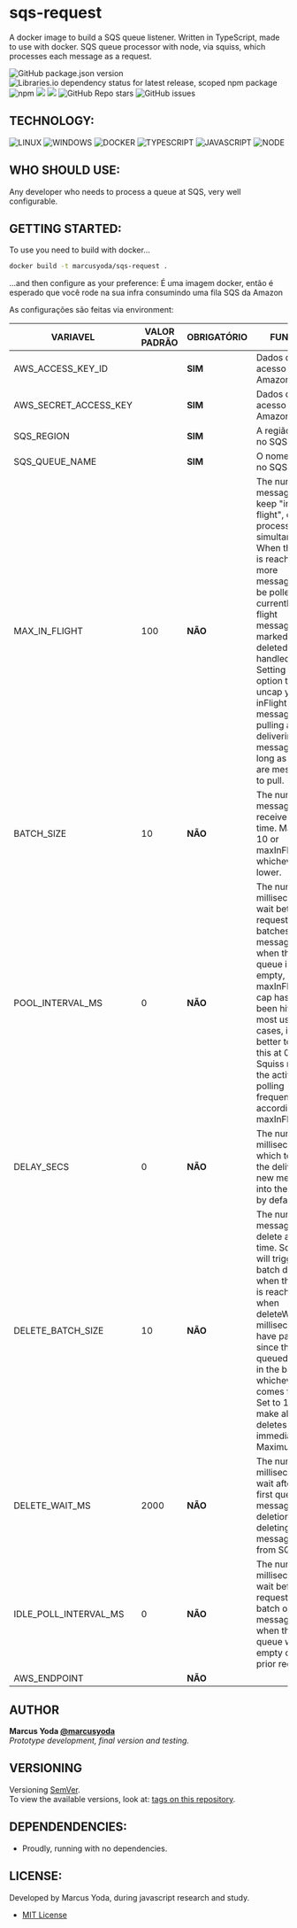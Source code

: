 # sqs-request
A docker image to build a SQS queue listener. Written in TypeScript, made to use with docker.
SQS queue processor with node, via squiss, which processes each message as a request.

![GitHub package.json version](https://img.shields.io/github/package-json/v/marcusyoda/sqs-request)
![Libraries.io dependency status for latest release, scoped npm package](https://img.shields.io/librariesio/release/npm/sqs-request) ![npm](https://img.shields.io/npm/dy/sqs-request)
[![](https://img.shields.io/github/languages/code-size/badges/shields.svg)](https://github.com/marcusyoda/sqs-request)
[![](https://img.shields.io/github/last-commit/google/skia.svg)](https://github.com/marcusyoda/sqs-request)
![GitHub Repo stars](https://img.shields.io/github/stars/marcusyoda/sqs-request)
![GitHub issues](https://img.shields.io/github/issues/marcusyoda/sqs-request)

## TECHNOLOGY:

![LINUX](https://img.shields.io/badge/Linux-FCC624?style=flat-square&logo=linux&logoColor=black)
![WINDOWS](https://img.shields.io/badge/Windows-navy?style=flat-square&logo=windows&logoColor=white)
![DOCKER](https://img.shields.io/badge/-Docker-2496ED?style=flat-square&logo=docker&logoColor=white)
![TYPESCRIPT](https://img.shields.io/badge/TypeScript-2d79c7?style=flat-square&logo=typescript&logoColor=white)
![JAVASCRIPT](https://img.shields.io/badge/-JavaScript-black?style=flat-square&logo=javascript&logoColor=yellow)
![NODE](https://img.shields.io/badge/-Nodejs-339933?style=flat-square&logo=Node.js&logoColor=white)

## WHO SHOULD USE:
Any developer who needs to process a queue at SQS, very well configurable.

## GETTING STARTED:
To use you need to build with docker...
```bash
docker build -t marcusyoda/sqs-request .
```  
  
...and then configure as your preference:
É uma imagem docker, então é esperado que você rode na sua infra consumindo uma fila SQS da Amazon

As configurações são feitas via environment:

|VARIAVEL              | VALOR PADRÃO | OBRIGATÓRIO | FUNÇÃO                                                                                                                                                                                                                                                                            |
|----------------------|--------------|-------------|-----------------------------------------------------------------------------------------------------------------------------------------------------------------------------------------------------------------------------------------------------------------------------------|
|AWS_ACCESS_KEY_ID     |                  |   **SIM**   | Dados de acesso Amazon
|AWS_SECRET_ACCESS_KEY |                  |   **SIM**   | Dados de acesso Amazon
|SQS_REGION            |                  |   **SIM**   | A região da fila no SQS.
|SQS_QUEUE_NAME        |                  |   **SIM**   | O nome da fila no SQS.
|MAX_IN_FLIGHT         |       100        |   **NÃO**   | The number of messages to keep "in-flight", or processing simultaneously. When this cap is reached, no more messages will be polled until currently in-flight messages are marked as deleted or handled. Setting this option to 0 will uncap your inFlight messages, pulling and delivering messages as long as there are messages to pull. |
|BATCH_SIZE            |       10         |   **NÃO**   | The number of messages to receive at one time. Maximum 10 or maxInFlight, whichever is lower.                                                                                                                                                                                                                                               |
|POOL_INTERVAL_MS      |       0          |   **NÃO**   | The number of milliseconds to wait between requesting batches of messages when the queue is not empty, and the maxInFlight cap has not been hit. For most use cases, it's better to leave this at 0 and let Squiss manage the active polling frequency according to maxInFlight.                                                            |
|DELAY_SECS            |       0          |   **NÃO**   | The number of milliseconds by which to delay the delivery of new messages into the queue by default.                                                                                                                                                                                                                                        |
|DELETE_BATCH_SIZE     |       10         |   **NÃO**   | The number of messages to delete at one time. Squiss will trigger a batch delete when this limit is reached, or when deleteWaitMs milliseconds have passed since the first queued delete in the batch; whichever comes first. Set to 1 to make all deletes immediate. Maximum 10.                                                           |
|DELETE_WAIT_MS        |       2000       |   **NÃO**   | The number of milliseconds to wait after the first queued message deletion before deleting the message(s) from SQS.                                                                                                                                                                                                                         |
|IDLE_POLL_INTERVAL_MS |       0          |   **NÃO**   | The number of milliseconds to wait before requesting a batch of messages when the queue was empty on the prior request.                                                                                                                                                                                                                     |
|AWS_ENDPOINT          |                  |   **NÃO**   |


## AUTHOR
**Marcus Yoda
[@marcusyoda](https://github.com/marcusyoda)**  
*Prototype development, final version and testing.*    

## VERSIONING
Versioning [SemVer](http://semver.org/).  
To view the available versions, look at: [tags on this repository](https://github.com/marcusyoda/sqs-request/tags).  

## DEPENDENDENCIES:
- Proudly, running with no dependencies.  

## LICENSE:
Developed by Marcus Yoda, during javascript research and study.  
- [MIT License](https://github.com/marcusyoda/sqs-request/blob/master/LICENSE)
